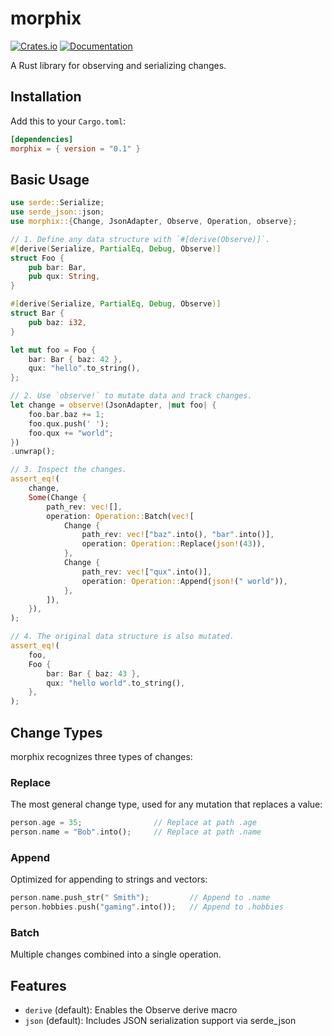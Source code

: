 # morphix

[![Crates.io](https://img.shields.io/crates/v/morphix.svg)](https://crates.io/crates/morphix)
[![Documentation](https://docs.rs/morphix/badge.svg)](https://docs.rs/morphix)
 
A Rust library for observing and serializing changes.

## Installation

Add this to your `Cargo.toml`:

```toml
[dependencies]
morphix = { version = "0.1" }
```

## Basic Usage

```rust
use serde::Serialize;
use serde_json::json;
use morphix::{Change, JsonAdapter, Observe, Operation, observe};

// 1. Define any data structure with `#[derive(Observe)]`.
#[derive(Serialize, PartialEq, Debug, Observe)]
struct Foo {
    pub bar: Bar,
    pub qux: String,
}

#[derive(Serialize, PartialEq, Debug, Observe)]
struct Bar {
    pub baz: i32,
}

let mut foo = Foo {
    bar: Bar { baz: 42 },
    qux: "hello".to_string(),
};

// 2. Use `observe!` to mutate data and track changes.
let change = observe!(JsonAdapter, |mut foo| {
    foo.bar.baz += 1;
    foo.qux.push(' ');
    foo.qux += "world";
})
.unwrap();

// 3. Inspect the changes.
assert_eq!(
    change,
    Some(Change {
        path_rev: vec![],
        operation: Operation::Batch(vec![
            Change {
                path_rev: vec!["baz".into(), "bar".into()],
                operation: Operation::Replace(json!(43)),
            },
            Change {
                path_rev: vec!["qux".into()],
                operation: Operation::Append(json!(" world")),
            },
        ]),
    }),
);

// 4. The original data structure is also mutated.
assert_eq!(
    foo,
    Foo {
        bar: Bar { baz: 43 },
        qux: "hello world".to_string(),
    },
);
```

## Change Types

morphix recognizes three types of changes:

### Replace

The most general change type, used for any mutation that replaces a value:

```rust ignore
person.age = 35;                // Replace at path .age
person.name = "Bob".into();     // Replace at path .name
```

### Append

Optimized for appending to strings and vectors:

```rust ignore
person.name.push_str(" Smith");         // Append to .name
person.hobbies.push("gaming".into());   // Append to .hobbies
```

### Batch

Multiple changes combined into a single operation.

## Features

- `derive` (default): Enables the Observe derive macro
- `json` (default): Includes JSON serialization support via serde_json
